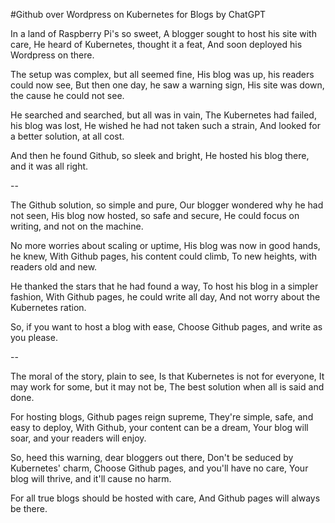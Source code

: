 #Github over Wordpress on Kubernetes for Blogs
by ChatGPT

In a land of Raspberry Pi's so sweet,
A blogger sought to host his site with care,
He heard of Kubernetes, thought it a feat,
And soon deployed his Wordpress on there.

The setup was complex, but all seemed fine,
His blog was up, his readers could now see,
But then one day, he saw a warning sign,
His site was down, the cause he could not see.

He searched and searched, but all was in vain,
The Kubernetes had failed, his blog was lost,
He wished he had not taken such a strain,
And looked for a better solution, at all cost.

And then he found Github, so sleek and bright,
He hosted his blog there, and it was all right.

--

The Github solution, so simple and pure,
Our blogger wondered why he had not seen,
His blog now hosted, so safe and secure,
He could focus on writing, and not on the machine.

No more worries about scaling or uptime,
His blog was now in good hands, he knew,
With Github pages, his content could climb,
To new heights, with readers old and new.

He thanked the stars that he had found a way,
To host his blog in a simpler fashion,
With Github pages, he could write all day,
And not worry about the Kubernetes ration.

So, if you want to host a blog with ease,
Choose Github pages, and write as you please.

--

The moral of the story, plain to see,
Is that Kubernetes is not for everyone,
It may work for some, but it may not be,
The best solution when all is said and done.

For hosting blogs, Github pages reign supreme,
They're simple, safe, and easy to deploy,
With Github, your content can be a dream,
Your blog will soar, and your readers will enjoy.

So, heed this warning, dear bloggers out there,
Don't be seduced by Kubernetes' charm,
Choose Github pages, and you'll have no care,
Your blog will thrive, and it'll cause no harm.

For all true blogs should be hosted with care,
And Github pages will always be there.
